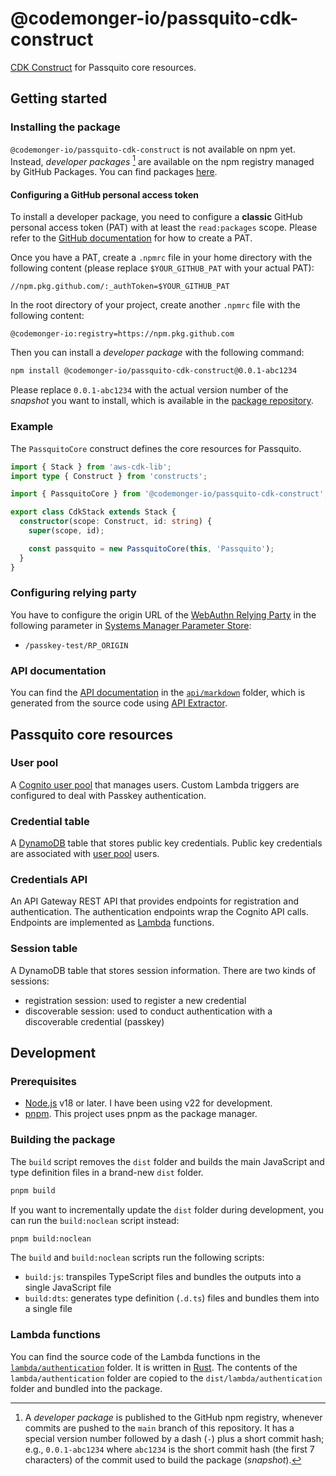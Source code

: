 # @codemonger-io/passquito-cdk-construct

[CDK Construct](https://docs.aws.amazon.com/cdk/v2/guide/constructs.html) for Passquito core resources.

## Getting started

### Installing the package

`@codemonger-io/passquito-cdk-construct` is not available on npm yet.
Instead, _developer packages_ [^1] are available on the npm registry managed by GitHub Packages.
You can find packages [here](https://github.com/codemonger-io/passquito/pkgs/npm/passquito-cdk-construct).

[^1]: A _developer package_ is published to the GitHub npm registry, whenever commits are pushed to the `main` branch of this repository.
It has a special version number followed by a dash (`-`) plus a short commit hash; e.g., `0.0.1-abc1234` where `abc1234` is the short commit hash (the first 7 characters) of the commit used to build the package (_snapshot_).

#### Configuring a GitHub personal access token

To install a developer package, you need to configure a **classic** GitHub personal access token (PAT) with at least the `read:packages` scope.
Please refer to the [GitHub documentation](https://docs.github.com/en/authentication/keeping-your-account-and-data-secure/managing-your-personal-access-tokens#creating-a-personal-access-token-classic) for how to create a PAT.

Once you have a PAT, create a `.npmrc` file in your home directory with the following content (please replace `$YOUR_GITHUB_PAT` with your actual PAT):

```
//npm.pkg.github.com/:_authToken=$YOUR_GITHUB_PAT
```

In the root directory of your project, create another `.npmrc` file with the following content:

```
@codemonger-io:registry=https://npm.pkg.github.com
```

Then you can install a _developer package_ with the following command:

```sh
npm install @codemonger-io/passquito-cdk-construct@0.0.1-abc1234
```

Please replace `0.0.1-abc1234` with the actual version number of the _snapshot_ you want to install, which is available in the [package repository](https://github.com/codemonger-io/passquito/pkgs/npm/passquito-cdk-construct).

### Example

The `PassquitoCore` construct defines the core resources for Passquito.

```ts
import { Stack } from 'aws-cdk-lib';
import type { Construct } from 'constructs';

import { PassquitoCore } from '@codemonger-io/passquito-cdk-construct';

export class CdkStack extends Stack {
  constructor(scope: Construct, id: string) {
    super(scope, id);

    const passquito = new PassquitoCore(this, 'Passquito');
  }
}
```

### Configuring relying party

You have to configure the origin URL of the [WebAuthn Relying Party](https://www.w3.org/TR/webauthn-3/#webauthn-relying-party) in the following parameter in [Systems Manager Parameter Store](https://docs.aws.amazon.com/systems-manager/latest/userguide/systems-manager-parameter-store.html):
- `/passkey-test/RP_ORIGIN`

### API documentation

You can find the [API documentation](./api/markdown/index.md) in the [`api/markdown`](./api/markdown/) folder, which is generated from the source code using [API Extractor](https://api-extractor.com).

## Passquito core resources

### User pool

A [Cognito user pool](https://docs.aws.amazon.com/cognito/latest/developerguide/cognito-user-pools.html) that manages users.
Custom Lambda triggers are configured to deal with Passkey authentication.

### Credential table

A [DynamoDB](https://docs.aws.amazon.com/amazondynamodb/latest/developerguide/Introduction.html) table that stores public key credentials.
Public key credentials are associated with [user pool](#user-pool) users.

### Credentials API

An API Gateway REST API that provides endpoints for registration and authentication.
The authentication endpoints wrap the Cognito API calls.
Endpoints are implemented as [Lambda](https://docs.aws.amazon.com/lambda/latest/dg/welcome.html) functions.

### Session table

A DynamoDB table that stores session information.
There are two kinds of sessions:
- registration session: used to register a new credential
- discoverable session: used to conduct authentication with a discoverable credential (passkey)

## Development

### Prerequisites

- [Node.js](https://nodejs.org/en) v18 or later. I have been using v22 for development.
- [pnpm](https://pnpm.io). This project uses pnpm as the package manager.

### Building the package

The `build` script removes the `dist` folder and builds the main JavaScript and type definition files in a brand-new `dist` folder.

```sh
pnpm build
```

If you want to incrementally update the `dist` folder during development, you can run the `build:noclean` script instead:

```sh
pnpm build:noclean
```

The `build` and `build:noclean` scripts run the following scripts:

- `build:js`: transpiles TypeScript files and bundles the outputs into a single JavaScript file
- `build:dts`: generates type definition (`.d.ts`) files and bundles them into a single file

### Lambda functions

You can find the source code of the Lambda functions in the [`lambda/authentication`](./lambda/authentication/) folder.
It is written in [Rust](https://www.rust-lang.org).
The contents of the `lambda/authentication` folder are copied to the `dist/lambda/authentication` folder and bundled into the package.